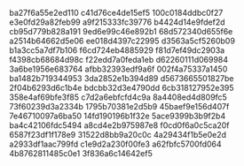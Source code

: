ba27f6a55e2ed110
c41d76ce4de15ef5
100c0184ddbc0f27
e3e0fd29a82feb99
a9f215333fc39776
b4424d14e9fdef2d
cb95d779b828a191
9ed6e99c46e892b1
68d572340d655f6e
a2514b64662d5e06
ee018d4397c22995
d3563a5cf5260b09
b1a3cc5a7df7b106
f6cd724eb4885929
f81d7ef49dc2903a
f4398cb68684d98c
f22edd7a0feda1eb
d62260111d069984
3a6be1956e683764
afbb32393edf9a6f
002f4a75337a1450
ba1482b719344953
3da2852e1b394d89
d5673665501827be
2f04b6293d6c1b4e
bdcbb32d3e4790dd
6cb318127952e395
358e4af69bfe3f85
c7d2a6ebfcfd4c9a
8a4408ed4d809fc5
73f60239d3a2334b
1795b70381e2d5b9
45baef9e156d407f
7e46710097a6ba50
14fd190196b1f32e
5ace9399b3b9f2b4
ba4c42106fdc5494
a8cd4e2b975987e8
f0cd0f6a0c5ca20f
6587f23df1f178e9
31522d8bb9a20c0c
4a29434f1b5e0e2d
a2933df1aac799fd
c1e9d2a230f00fe3
a62fbfc5700fd064
4b8762811485c0e1
3f836a6c14642ef5
